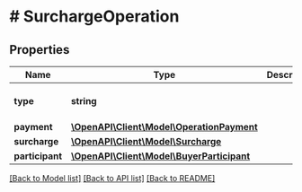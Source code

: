 # # SurchargeOperation

## Properties

Name | Type | Description | Notes
------------ | ------------- | ------------- | -------------
**type** | **string** |  | [optional] [default to 'SURCHARGE']
**payment** | [**\OpenAPI\Client\Model\OperationPayment**](OperationPayment.md) |  |
**surcharge** | [**\OpenAPI\Client\Model\Surcharge**](Surcharge.md) |  |
**participant** | [**\OpenAPI\Client\Model\BuyerParticipant**](BuyerParticipant.md) |  |

[[Back to Model list]](../../README.md#models) [[Back to API list]](../../README.md#endpoints) [[Back to README]](../../README.md)
